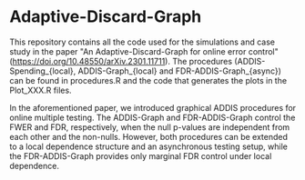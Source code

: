 # Adaptive-Discard-Graph

This repository contains all the code used for the simulations and case study in the paper "An Adaptive-Discard-Graph for online error control" (https://doi.org/10.48550/arXiv.2301.11711). The procedures (ADDIS-Spending_{local}, ADDIS-Graph_{local} and FDR-ADDIS-Graph_{async}) can be found in procedures.R and the code that generates the plots in the Plot_XXX.R files.

In the aforementioned paper, we introduced graphical ADDIS procedures for online multiple testing. The ADDIS-Graph and FDR-ADDIS-Graph control the FWER and FDR, respectively, when the null p-values are independent from each other and the non-nulls. However, both procedures can be extended to a local dependence structure and an asynchronous testing setup, while the FDR-ADDIS-Graph provides only marginal FDR control under local dependence. 
